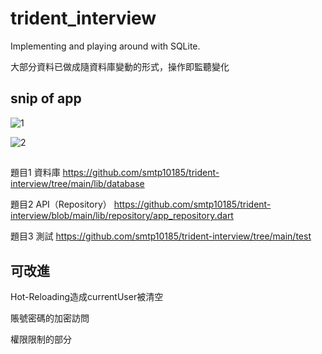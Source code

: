 # trident_interview

Implementing and playing around with SQLite.

大部分資料已做成隨資料庫變動的形式，操作即監聽變化

## snip of app

![1](https://github.com/smtp10185/trident-interview/assets/76031581/a411af81-dd95-4de1-97f0-76bb0590453f)

![2](https://github.com/smtp10185/trident-interview/assets/76031581/4cb100fb-4e9f-47dd-9f8e-6bce4bb20552)

## 

題目1 資料庫
https://github.com/smtp10185/trident-interview/tree/main/lib/database

題目2 API（Repository）
https://github.com/smtp10185/trident-interview/blob/main/lib/repository/app_repository.dart

題目3 測試
https://github.com/smtp10185/trident-interview/tree/main/test

## 可改進

Hot-Reloading造成currentUser被清空

賬號密碼的加密訪問

權限限制的部分

